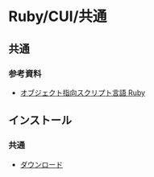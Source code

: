 # Ruby/CUI/共通

## 共通

### 参考資料

- [オブジェクト指向スクリプト言語 Ruby](https://www.ruby-lang.org/ja/)

## インストール

### 共通

- [ダウンロード](https://www.ruby-lang.org/ja/downloads/)
